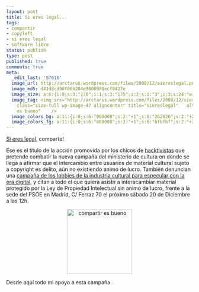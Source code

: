 ```yaml
---
layout: post
title: Si eres legal...
tags:
- compartir
- copyleft
- si eres legal
- software libre
status: publish
type: post
published: true
comments: true
meta:
  _edit_last: '87616'
  image_url: http://arctarus.wordpress.com/files/2008/12/siereslegal.png
  image_md5: d41d8cd98f00b204e9800998ecf8427e
  image_size: a:6:{i:0;s:3:"176";i:1;s:3:"175";i:2;s:1:"3";i:3;s:24:"width="176" height="175"";s:4:"bits";s:1:"8";s:4:"mime";s:9:"image/png";}
  image_tag: <img src="http://arctarus.wordpress.com/files/2008/12/siereslegal.png?w=560"
    class="size-full wp-image-47 aligncenter" title="siereslegal"   alt="compartir
    es bueno"    />
  image_colors_bg: a:11:{i:0;s:6:"000000";s:2:"+1";s:6:"262626";s:2:"+2";s:6:"404040";s:2:"+3";s:6:"808080";s:2:"+4";s:6:"bfbfbf";s:2:"+5";s:6:"e6e6e6";i:-1;s:6:"000000";i:-2;s:6:"000000";i:-3;s:6:"000000";i:-4;s:6:"000000";i:-5;s:6:"000000";}
  image_colors_fg: a:11:{i:0;s:6:"808080";s:2:"+1";s:6:"bfbfbf";s:2:"+2";s:6:"ffffff";s:2:"+3";s:6:"000000";s:2:"+4";s:6:"000000";s:2:"+5";s:6:"000000";i:-1;s:6:"808080";i:-2;s:6:"808080";i:-3;s:6:"808080";i:-4;s:6:"808080";i:-5;s:6:"808080";}
---
```

<a title="¿a quién daña la pirateria?" href="http://siereslegalcomparte.com/">Si eres legal</a>, comparte!

Ese es el título de la acción promovida por los chicos de <a href="http://hacktivistas.net">hacktivistas</a> que pretende combatir la nueva campaña del ministerio de cultura en donde se llega a afirmar que el intercambio entre usuarios de material cultural sujeto a copyright es delito, aún no existiendo animo de lucro. También denuncian una <a class="external text" title="http://wiki.hacktivistas.net/index.php/P2P2010" rel="nofollow" href="http://wiki.hacktivistas.net/index.php/P2P2010">campaña de los lobbies de la industria cultural para especular con la era digital</a>, y citan a todo el que quiera asistir a interacambiar material protegido por la Ley de Propiedad Intelectual sin animo de lucro, frente a la sede del PSOE en Madrid, C/ Ferraz 70 el próximo sábado 20 de Diciembre a las 12h.
<p style="text-align:center;"><a href="http://siereslegalcomparte.com/"><img class="size-full wp-image-47 aligncenter" title="siereslegal" src="http://arctarus.files.wordpress.com/2008/12/siereslegal.png" alt="compartir es bueno" width="176" height="175" /></a></p>

Desde aquí todo mi apoyo a esta campaña.
